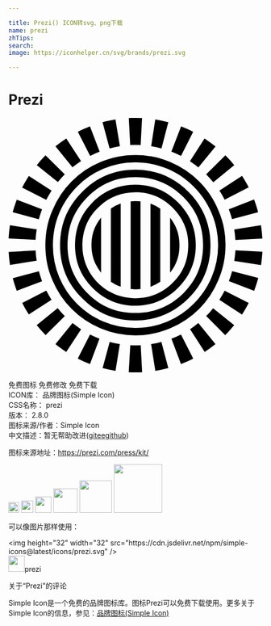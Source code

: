 ```yaml
---

title: Prezi() ICON转svg、png下载
name: prezi
zhTips: 
search: 
image: https://iconhelper.cn/svg/brands/prezi.svg

---
```


# Prezi  <small style="font-size: 60%;font-weight: 100"></small>

<div id="svg" class="svg-wrap">
<svg role="img" viewBox="0 0 24 24" xmlns="http://www.w3.org/2000/svg"><title>Prezi icon</title><path d="M11.996 0c-.21 0-.42.005-.63.015l.134 2.547c.333-.02.66-.013.987 0L12.62.015A12.92 12.92 0 0011.996 0zm-1.89.148c-.413.067-.826.154-1.22.26l.667 2.467c.32-.086.64-.153.973-.206zm3.761 0l-.387 2.52c.334.054.66.12.974.207L15.1.408a12.652 12.652 0 00-1.233-.26zM7.699.795c-.393.154-.773.32-1.146.514l1.166 2.273c.294-.147.594-.28.894-.4zm8.608.007l-.92 2.38c.314.12.62.254.914.407l1.146-2.28c-.366-.187-.746-.36-1.14-.507zM5.46 1.935c-.353.227-.693.474-1.02.74l1.607 1.98c.26-.2.527-.4.807-.58zm13.062 0l-1.38 2.147c.28.18.547.374.8.58l1.62-1.973c-.333-.267-.68-.52-1.04-.754zm-6.528 1.56c-1.167 0-2.253.22-3.32.674a8.349 8.349 0 00-2.707 1.82 8.339 8.339 0 00-1.807 2.714c-.467 1.04-.674 2.14-.674 3.307 0 1.154.207 2.254.674 3.307a8.536 8.536 0 001.807 2.7 8.393 8.393 0 002.7 1.82 8.494 8.494 0 003.32.674 8.357 8.357 0 003.308-.673 8.748 8.748 0 002.714-1.82 8.462 8.462 0 001.806-2.7c.46-1.054.687-2.161.687-3.308a7.963 7.963 0 00-.68-3.307c-.413-1.04-1.04-1.934-1.807-2.714a8.633 8.633 0 00-2.713-1.82 8.358 8.358 0 00-3.308-.673zm8.495.027l-1.814 1.794c.234.24.46.487.674.753l1.98-1.62c-.26-.327-.547-.633-.84-.927zm-16.99.007c-.292.293-.566.6-.826.92l1.994 1.6c.2-.253.42-.493.653-.727zm8.489.667c1.066 0 2.073.193 3.033.606.947.4 1.76.96 2.474 1.68.72.72 1.28 1.548 1.68 2.474a7.7 7.7 0 01.627 3.054 7.67 7.67 0 01-.62 3.034c-.4.927-.96 1.76-1.68 2.48a7.748 7.748 0 01-2.474 1.68c-.96.4-1.967.607-3.034.607a7.848 7.848 0 01-3.033-.607c-.947-.4-1.76-.96-2.494-1.68a7.756 7.756 0 01-1.66-2.48 7.657 7.657 0 01-.607-3.034c0-1.073.193-2.08.607-3.054.386-.926.96-1.76 1.66-2.473a7.878 7.878 0 012.487-1.68 7.61 7.61 0 013.034-.607zm0 .686c-1.967 0-3.64.7-5.021 2.094-1.407 1.387-2.094 3.067-2.094 5.034 0 1.947.687 3.627 2.094 5 1.374 1.388 3.054 2.094 5.02 2.094 1.948 0 3.628-.706 5.021-2.093 1.394-1.374 2.074-3.054 2.074-5.001 0-1.967-.687-3.647-2.074-5.034-1.393-1.387-3.067-2.094-5.02-2.094zm10.074.587l-2.14 1.394c.187.273.347.56.494.853l2.273-1.167c-.187-.373-.4-.733-.627-1.08zm-20.136.007c-.226.353-.44.713-.633 1.093l2.274 1.16c.16-.306.326-.593.506-.873zm10.062.106c1.76 0 3.273.62 4.54 1.887 1.247 1.247 1.854 2.747 1.854 4.541 0 1.76-.607 3.274-1.854 4.52-1.26 1.248-2.78 1.868-4.54 1.868-1.774 0-3.294-.62-4.52-1.867-1.261-1.247-1.888-2.767-1.888-4.521 0-1.787.627-3.294 1.887-4.54 1.234-1.26 2.747-1.888 4.52-1.888zm0 .72c-1.567 0-2.927.547-4.04 1.66-1.121 1.121-1.661 2.461-1.661 4.041 0 1.567.54 2.907 1.66 4.028 1.12 1.12 2.474 1.68 4.04 1.68 1.58 0 2.908-.56 4.028-1.674 1.12-1.12 1.68-2.46 1.68-4.027 0-1.58-.56-2.927-1.68-4.04-1.12-1.12-2.44-1.667-4.027-1.667zM12 7.01c.086 0 .172.002.259.006 1.36.067 2.507.627 3.434 1.647.927 1.013 1.36 2.213 1.28 3.587-.047 1.387-.607 2.54-1.627 3.467-1.04.927-2.24 1.36-3.614 1.28-1.386-.08-2.54-.62-3.467-1.626-.913-1.04-1.34-2.234-1.28-3.628.08-1.373.62-2.527 1.66-3.447.944-.869 2.07-1.286 3.355-1.286zm11.2.68l-2.386.926c.12.3.22.614.306.934l2.467-.654c-.106-.413-.24-.813-.386-1.207zM.786 7.71c-.147.386-.28.78-.387 1.186l2.467.66c.087-.32.194-.633.307-.94zm11.222.133c-.16 0-.314.013-.467.026v8.262h.007c.14.033.3.033.46.033.16 0 .32 0 .46-.033h.006V7.869c-.153-.013-.306-.026-.466-.026zm-1.407.233a4.03 4.03 0 00-.927.467v6.907c.007.007.013.007.02.014.28.187.593.347.907.453zm2.814.007v7.841a3.978 3.978 0 00.926-.467v-6.9c-.293-.2-.6-.36-.926-.474zm-4.668 1.32a4.031 4.031 0 00-.907 2.594c0 .726.16 1.393.494 1.967.12.226.253.433.413.633zm6.521.013v5.174c.16-.193.294-.406.414-.613.32-.587.473-1.254.473-1.967 0-.987-.287-1.854-.887-2.594zm-15.129.707c-.06.414-.106.827-.126 1.247l2.547.133c.02-.333.053-.66.106-.987zm23.71 0l-2.52.4c.047.327.087.654.107.987v.007l2.547-.134v-.006c-.02-.427-.067-.84-.134-1.254zm-2.407 2.367c-.026.34-.06.674-.113 1l2.527.394c.067-.414.107-.834.133-1.26zm-18.876.013l-2.547.134c.02.42.067.827.127 1.227l2.52-.4a7.306 7.306 0 01-.1-.96zm18.563 1.947c-.087.32-.193.634-.307.94l2.387.914c.147-.393.28-.793.394-1.207zm-18.256.014l-2.467.653c.107.407.233.8.38 1.187l2.387-.9a12.78 12.78 0 01-.3-.94zm.7 1.827L1.3 17.458c.186.366.393.726.62 1.073l2.147-1.38c-.174-.274-.34-.56-.494-.86zm16.843.006a8.34 8.34 0 01-.494.854l2.14 1.393c.227-.353.44-.72.634-1.093zm-15.77 1.64l-1.98 1.614c.267.327.547.64.84.934l1.814-1.8a9.07 9.07 0 01-.673-.747zm14.683.014c-.2.26-.42.507-.654.733l1.8 1.807c.3-.3.58-.613.847-.94zm-13.276 1.4l-1.613 1.98c.327.267.667.514 1.02.74l1.4-2.133c-.28-.187-.546-.38-.807-.587zm11.882 0a8.39 8.39 0 01-.78.574l1.38 2.146c.354-.233.694-.48 1.02-.74zM7.706 20.425l-1.16 2.273c.373.187.76.36 1.153.514l.9-2.387a9.83 9.83 0 01-.893-.4zm8.588 0c-.293.146-.594.28-.9.393l.9 2.394c.4-.154.78-.327 1.16-.514zm-6.734.706l-.667 2.467c.4.107.807.194 1.22.26l.407-2.52a9.09 9.09 0 01-.96-.207zm4.887 0c-.32.087-.647.154-.973.207l.4 2.52a12.52 12.52 0 001.226-.26zm-2.94.307l-.147 2.547c.42.02.84.02 1.267 0l-.134-2.547c-.333.02-.66.02-.986 0Z"/></svg>
</div>
<detail full-name='prezi'></detail>

<div class="detail-page">
<p>
<span><span class="badge-success badge">免费图标</span> <span class="badge-success badge">免费修改</span>  <span class="badge-success badge">免费下载</span> </span>
<br/>
<span>
ICON库：
<span class="badge-secondary badge">品牌图标(Simple Icon)</span> 
</span>
<br/>
<span>
CSS名称：
<span class="badge-secondary badge">prezi</span> 
</span>

<br/>
<span>
版本：
<span class="badge-secondary badge">2.8.0</span> 
</span>
<br/>
<span>图标来源/作者：<span class="badge-light badge">Simple Icon</span></span> 
<br/>
<span class="zh-detail">中文描述：暂无<span class="help-link"><span>帮助改进</span>(<a href="https://gitee.com/liuwave/icon-helper/edit/master/json/brands/prezi.json" target="_blank" rel="noopener noreferrer">gitee</a><a href="https://github.com/liuwave/icon-helper/edit/master/json/brands/prezi.json" target="_blank" rel="noopener noreferrer">github</a></span>)</span><br/>
</p>
</div><div class="description description alert alert-light"><p>图标来源地址：<a href="https://prezi.com/press/kit/" target="_blank" rel="noopener noreferrer">https://prezi.com/press/kit/</a></p></div>
<div class="alert alert-dark">
<img height="21" width="21" src="https://cdn.jsdelivr.net/npm/simple-icons@latest/icons/prezi.svg" />
<img height="24" width="24" src="https://cdn.jsdelivr.net/npm/simple-icons@latest/icons/prezi.svg" />
<img height="32" width="32" src="https://cdn.jsdelivr.net/npm/simple-icons@latest/icons/prezi.svg" />
<img height="48" width="48" src="https://cdn.jsdelivr.net/npm/simple-icons@latest/icons/prezi.svg" />
<img height="64" width="64" src="https://cdn.jsdelivr.net/npm/simple-icons@latest/icons/prezi.svg" />
<img height="96" width="96" src="https://cdn.jsdelivr.net/npm/simple-icons@latest/icons/prezi.svg" />

</div>
<div>
  <p>可以像图片那样使用：    
  </p>
  <div class="alert alert-primary" style="font-size: 14px">
    &lt;img height="32" width="32" src="https://cdn.jsdelivr.net/npm/simple-icons@latest/icons/prezi.svg" /&gt;
    <copy-btn content='<img height="32" width="32" src="https://cdn.jsdelivr.net/npm/simple-icons@latest/icons/prezi.svg" />'></copy-btn>
  </div>
  <div class="alert alert-secondary">
    <img height="32" width="32" src="https://cdn.jsdelivr.net/npm/simple-icons@latest/icons/prezi.svg" />prezi
    <copy-btn content="prezi" btn-title="复制图标名称"></copy-btn>
  </div>
</div>

<Vssue title="关于“Prezi”的评论" >关于“Prezi”的评论</Vssue>


<div><p>Simple Icon是一个免费的品牌图标库。图标Prezi可以免费下载使用。更多关于  Simple Icon的信息，参见：<a target="_blank" href="https://iconhelper.cn/brands.html">品牌图标(Simple Icon)</a>
</p></div>
